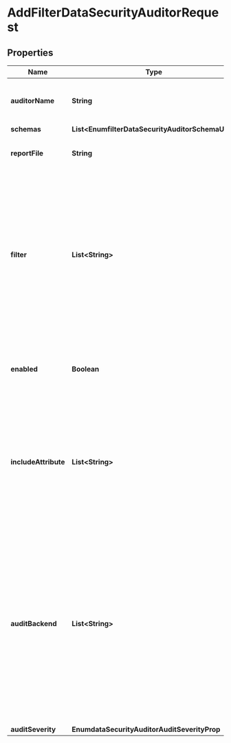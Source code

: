 

# AddFilterDataSecurityAuditorRequest


## Properties

| Name | Type | Description | Notes |
|------------ | ------------- | ------------- | -------------|
|**auditorName** | **String** | Name of the new Data Security Auditor |  |
|**schemas** | **List&lt;EnumfilterDataSecurityAuditorSchemaUrn&gt;** |  |  |
|**reportFile** | **String** | Specifies the name of the detailed report file. |  |
|**filter** | **List&lt;String&gt;** | The filter to use to identify entries that should be reported. Multiple filters may be configured, and each reported entry will indicate which of these filter(s) matched that entry. |  |
|**enabled** | **Boolean** | Indicates whether the Data Security Auditor is enabled for use. |  [optional] |
|**includeAttribute** | **List&lt;String&gt;** | Specifies the attributes from the audited entries that should be included detailed reports. By default, no attributes are included. |  [optional] |
|**auditBackend** | **List&lt;String&gt;** | Specifies which backends the data security auditor may be applied to. By default, the data security auditors will audit entries in all backend types that support data auditing (Local DB, LDIF, and Config File Handler). |  [optional] |
|**auditSeverity** | **EnumdataSecurityAuditorAuditSeverityProp** |  |  [optional] |



